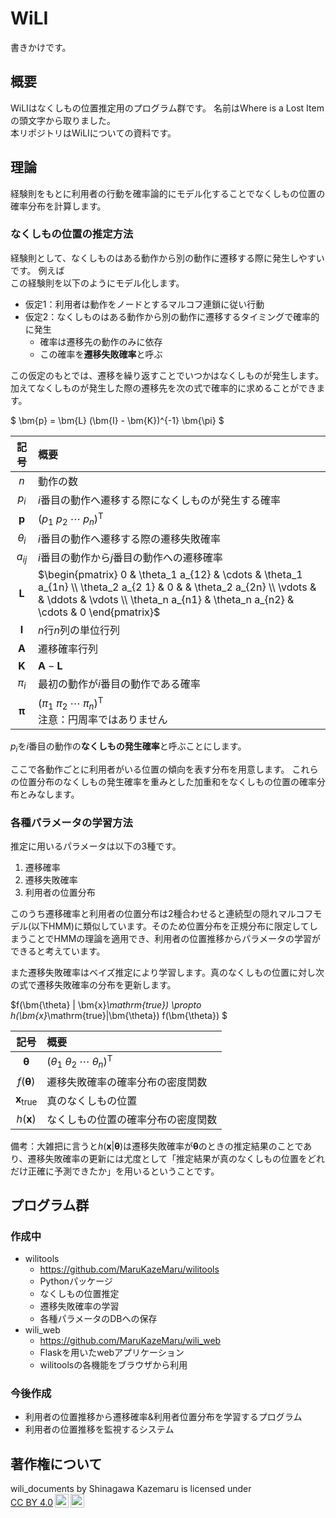 # WiLI
書きかけです。

## 概要
WiLIはなくしもの位置推定用のプログラム群です。
名前はWhere is a Lost Itemの頭文字から取りました。<br>
本リポジトリはWiLIについての資料です。

## 理論
経験則をもとに利用者の行動を確率論的にモデル化することでなくしもの位置の確率分布を計算します。

### なくしもの位置の推定方法
経験則として、なくしものはある動作から別の動作に遷移する際に発生しやすいです。
例えば
<br>
この経験則を以下のようにモデル化します。

* 仮定1：利用者は動作をノードとするマルコフ連鎖に従い行動
* 仮定2：なくしものはある動作から別の動作に遷移するタイミングで確率的に発生
  * 確率は遷移先の動作のみに依存
  * この確率を<b>遷移失敗確率</b>と呼ぶ

この仮定のもとでは、遷移を繰り返すことでいつかはなくしものが発生します。加えてなくしものが発生した際の遷移先を次の式で確率的に求めることができます。

$
\bm{p} = \bm{L} (\bm{I} - \bm{K})^{-1} \bm{\pi}
$

|記号|概要|
|:-:|:-|
|$n$|動作の数|
|$p_i$|$i$番目の動作へ遷移する際になくしものが発生する確率|
|$\bm{p}$|$(p_1\ p_2\ \cdots\ p_n)^\mathrm{T}$|
|$\theta_i$|$i$番目の動作へ遷移する際の遷移失敗確率|
|$a_{i j}$|$i$番目の動作から$j$番目の動作への遷移確率|
|$\bm{L}$|$\begin{pmatrix} 0 & \theta_1 a_{12} & \cdots & \theta_1 a_{1n} \\ \theta_2 a_{2 1} & 0 & & \theta_2 a_{2n} \\ \vdots & & \ddots & \vdots \\ \theta_n a_{n1} & \theta_n a_{n2} & \cdots & 0 \end{pmatrix}$|
|$\bm{I}$|$n$行$n$列の単位行列|
|$\bm{A}$|遷移確率行列|
|$\bm{K}$|$\bm{A} - \bm{L}$|
|$\pi_i$|最初の動作が$i$番目の動作である確率|
|$\bm{\pi}$|$(\pi_1\ \pi_2\ \cdots\ \pi_n)^\mathrm{T}$<br>注意：円周率ではありません|

$p_i$を$i$番目の動作の<b>なくしもの発生確率</b>と呼ぶことにします。

ここで各動作ごとに利用者がいる位置の傾向を表す分布を用意します。
これらの位置分布のなくしもの発生確率を重みとした加重和をなくしもの位置の確率分布とみなします。

### 各種パラメータの学習方法
推定に用いるパラメータは以下の3種です。

1. 遷移確率
1. 遷移失敗確率
1. 利用者の位置分布

このうち遷移確率と利用者の位置分布は2種合わせると連続型の隠れマルコフモデル(以下HMM)に類似しています。そのため位置分布を正規分布に限定してしまうことでHMMの理論を適用でき、利用者の位置推移からパラメータの学習ができると考えています。

また遷移失敗確率はベイズ推定により学習します。真のなくしもの位置に対し次の式で遷移失敗確率の分布を更新します。

$f(\bm{\theta} | \bm{x}_\mathrm{true}) \propto h(\bm{x}_\mathrm{true}|\bm{\theta}) f(\bm{\theta}) $

|記号|概要|
|:-:|:-|
|$\bm{\theta}$|$(\theta_1\ \theta_2\ \cdots\ \theta_n)^\mathrm{T}$|
|$f(\bm{\theta})$|遷移失敗確率の確率分布の密度関数|
|$\bm{x}_\mathrm{true}$|真のなくしもの位置|
|$h(\bm{x})$|なくしもの位置の確率分布の密度関数|

備考：大雑把に言うと$h(\bm{x} | \bm{\theta})$は遷移失敗確率が$\bm{\theta}$のときの推定結果のことであり、遷移失敗確率の更新には尤度として「推定結果が真のなくしもの位置をどれだけ正確に予測できたか」を用いるということです。


## プログラム群
### 作成中
* wilitools
  * https://github.com/MaruKazeMaru/wilitools
  * Pythonパッケージ
  * なくしもの位置推定
  * 遷移失敗確率の学習
  * 各種パラメータのDBへの保存
* wili_web
  * https://github.com/MaruKazeMaru/wili_web
  * Flaskを用いたwebアプリケーション
  * wilitoolsの各機能をブラウザから利用

### 今後作成
* 利用者の位置推移から遷移確率&利用者位置分布を学習するプログラム
* 利用者の位置推移を監視するシステム

## 著作権について
<p xmlns:cc="http://creativecommons.org/ns#" xmlns:dct="http://purl.org/dc/terms/"><span property="dct:title">wili_documents</span> by <span property="cc:attributionName">Shinagawa Kazemaru</span> is licensed under <a href="http://creativecommons.org/licenses/by/4.0/?ref=chooser-v1" target="_blank" rel="license noopener noreferrer" style="display:inline-block;">CC BY 4.0<img style="height:22px!important;margin-left:3px;vertical-align:text-bottom;" src="https://mirrors.creativecommons.org/presskit/icons/cc.svg?ref=chooser-v1"><img style="height:22px!important;margin-left:3px;vertical-align:text-bottom;" src="https://mirrors.creativecommons.org/presskit/icons/by.svg?ref=chooser-v1"></a></p>
